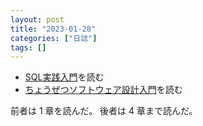 ```yaml
---
layout: post
title: "2023-01-28"
categories: ["日誌"]
tags: []
---
```


- [SQL実践入門](https://www.amazon.co.jp/dp/4774173010/)を読む
- [ちょうぜつソフトウェア設計入門](https://www.amazon.co.jp/dp/4297132346/)を読む

前者は 1 章を読んだ。 後者は 4 章まで読んだ。

